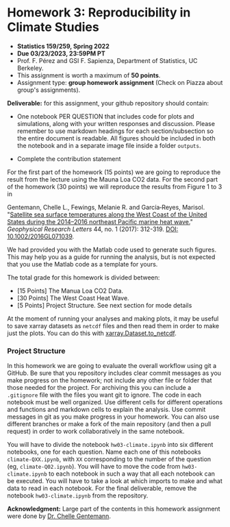 # Homework 3: Reproducibility in Climate Studies

* **Statistics 159/259, Spring 2022**
* **Due 03/23/2023, 23:59PM PT**
* Prof. F. Pérez and GSI F. Sapienza, Department of Statistics, UC Berkeley.
* This assignment is worth a maximum of **50 points**.
* Assignment type: **group homework assignment** (Check on Piazza about group's assignments).


**Deliverable:** for this assignment, your github repository should contain:

- One notebook PER QUESTION that includes code for plots and simulations, along with your written responses and discussion. Please remember to use markdown headings for each section/subsection so the entire document is readable. All figures should be included in both the notebook and in a separate image file inside a folder `outputs`.

- Complete the contribution statement  

For the first part of the homework (15 points) we are going to reproduce the result from the lecture using the Mauna Loa CO2 data. For the second part of the homework  (30 points) we will reproduce the results from Figure 1 to 3 in 

Gentemann, Chelle L., Fewings, Melanie R. and García‐Reyes, Marisol. "[Satellite sea surface temperatures along the West Coast of the United States during the 2014–2016 northeast Pacific marine heat wave.](https://agupubs.onlinelibrary.wiley.com/doi/10.1002/2016GL071039)" _Geophysical Research Letters_ 44, no. 1 (2017): 312-319. [DOI: 10.1002/2016GL071039](https://doi.org/10.1002/2016GL071039).

We had provided you with the Matlab code used to generate such figures. This may help you as a guide for running the analysis, but is not expected that you use the Matlab code as a template for yours. 

The total grade for this homework is divided between:
- [15 Points] The Manua Loa CO2 Data. 
- [30 Points] The West Coast Heat Wave.
- [5 Points] Project Structure. See next section for mode details


At the moment of running your analyses and making plots, it may be useful to save xarray datasets as `netcdf` files and then read them in order to make just the plots. You can do this with [xarray.Dataset.to_netcdf](https://docs.xarray.dev/en/stable/generated/xarray.Dataset.to_netcdf.html).

### Project Structure

In this homework we are going to evaluate the overall workflow using git a GitHub. Be sure that you repository includes clear commit messages as you make progress on the homework; not include any other file or folder that those needed for the project. For archiving this you can include a `.gitignore` file with the files you want git to ignore. The code in each notebook must be well organized. Use different cells for different operations and functions and markdown cells to explain the analysis. Use commit messages in git as you make progress in your homework. You can also use different branches or make a fork of the main repository (and then a pull request) in order to work collaboratively in the same notebook. 

You will have to divide the notebook `hw03-climate.ipynb` into six different notebooks, one for each question. Name each one of this notebooks `climate-QXX.ipynb`, with `XX` corresponding to the number of the question (eg, `climate-Q02.ipynb`). You will have to move the code from `hw03-climate.ipynb` to each notebook in such a way that all each notebook can be executed. You will have to take a look at which imports to make and what data to read in each notebook. For the final deliverable, remove the notebook `hw03-climate.ipynb` from the repository. 


**Acknowledgment:** Large part of the contents in this homework assignment were done by [Dr. Chelle Gentemann](https://cgentemann.github.io).